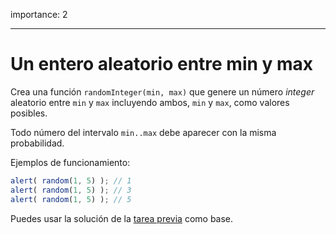 importance: 2

---

# Un entero aleatorio entre min y max

Crea una función `randomInteger(min, max)` que genere un número *integer* aleatorio entre `min` y `max` incluyendo ambos, `min` y `max`, como valores posibles.

Todo número del intervalo `min..max` debe aparecer con la misma probabilidad.


Ejemplos de funcionamiento:

```js
alert( random(1, 5) ); // 1
alert( random(1, 5) ); // 3
alert( random(1, 5) ); // 5
```

Puedes usar la solución de la [tarea previa](info:task/random-min-max) como base.
